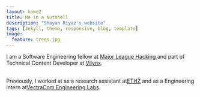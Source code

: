 ```yaml
---
layout: home2
title: Me in a Nutshell
description: "Shayan Riyaz's website"
tags: [Jekyll, theme, responsive, blog, template]
image:
  feature: trees.jpg
---
```


I am a Software Engineering fellow at <a href="https://fellowship.mlh.io/" target="_blank">Major League Hacking </a> 
and part of Technical Content Developer at <a href="https://www.bitproject.org/" target="_blank">Vilynx</a>.

<br />
Previously, I worked at as a research assistant at<a href="http://web.csulb.edu/~edemirca/hprl.html" target="_blank">ETHZ</a>
and as a Engineering intern at<a href="https://www.vectracom.com/" target="_blank">VectraCom Engineering Labs</a>.

<br />
